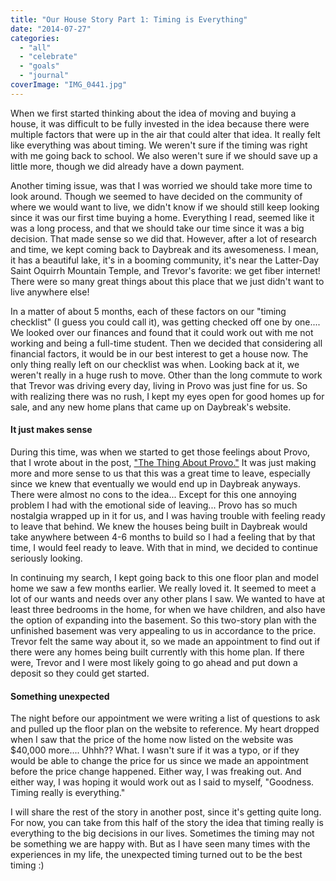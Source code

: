 ```yaml
---
title: "Our House Story Part 1: Timing is Everything"
date: "2014-07-27"
categories: 
  - "all"
  - "celebrate"
  - "goals"
  - "journal"
coverImage: "IMG_0441.jpg"
---
```


When we first started thinking about the idea of moving and buying a house, it was difficult to be fully invested in the idea because there were multiple factors that were up in the air that could alter that idea. It really felt like everything was about timing. We weren't sure if the timing was right with me going back to school. We also weren't sure if we should save up a little more, though we did already have a down payment.

Another timing issue, was that I was worried we should take more time to look around. Though we seemed to have decided on the community of where we would want to live, we didn't know if we should still keep looking since it was our first time buying a home. Everything I read, seemed like it was a long process, and that we should take our time since it was a big decision. That made sense so we did that. However, after a lot of research and time, we kept coming back to Daybreak and its awesomeness. I mean, it has a beautiful lake, it's in a booming community, it's near the Latter-Day Saint Oquirrh Mountain Temple, and Trevor's favorite: we get fiber internet! There were so many great things about this place that we just didn't want to live anywhere else!

In a matter of about 5 months, each of these factors on our "timing checklist" (I guess you could call it), was getting checked off one by one.... We looked over our finances and found that it could work out with me not working and being a full-time student. Then we decided that considering all financial factors, it would be in our best interest to get a house now. The only thing really left on our checklist was when. Looking back at it, we weren't really in a huge rush to move. Other than the long commute to work that Trevor was driving every day, living in Provo was just fine for us. So with realizing there was no rush, I kept my eyes open for good homes up for sale, and any new home plans that came up on Daybreak's website.

#### It just makes sense

During this time, was when we started to get those feelings about Provo, that I wrote about in the post, ["The Thing About Provo."](http://freshlymarried.com/the-thing-about-provo/) It was just making more and more sense to us that this was a great time to leave, especially since we knew that eventually we would end up in Daybreak anyways. There were almost no cons to the idea... Except for this one annoying problem I had with the emotional side of leaving... Provo has so much nostalgia wrapped up in it for us, and I was having trouble with feeling ready to leave that behind. We knew the houses being built in Daybreak would take anywhere between 4-6 months to build so I had a feeling that by that time, I would feel ready to leave. With that in mind, we decided to continue seriously looking.

In continuing my search, I kept going back to this one floor plan and model home we saw a few months earlier. We really loved it. It seemed to meet a lot of our wants and needs over any other plans I saw. We wanted to have at least three bedrooms in the home, for when we have children, and also have the option of expanding into the basement. So this two-story plan with the unfinished basement was very appealing to us in accordance to the price. Trevor felt the same way about it, so we made an appointment to find out if there were any homes being built currently with this home plan. If there were, Trevor and I were most likely going to go ahead and put down a deposit so they could get started.

#### Something unexpected

The night before our appointment we were writing a list of questions to ask and pulled up the floor plan on the website to reference. My heart dropped when I saw that the price of the home now listed on the website was $40,000 more.... Uhhh?? What. I wasn't sure if it was a typo, or if they would be able to change the price for us since we made an appointment before the price change happened. Either way, I was freaking out. And either way, I was hoping it would work out as I said to myself, "Goodness. Timing really is everything."

I will share the rest of the story in another post, since it's getting quite long. For now, you can take from this half of the story the idea that timing really is everything to the big decisions in our lives. Sometimes the timing may not be something we are happy with. But as I have seen many times with the experiences in my life, the unexpected timing turned out to be the best timing :)
